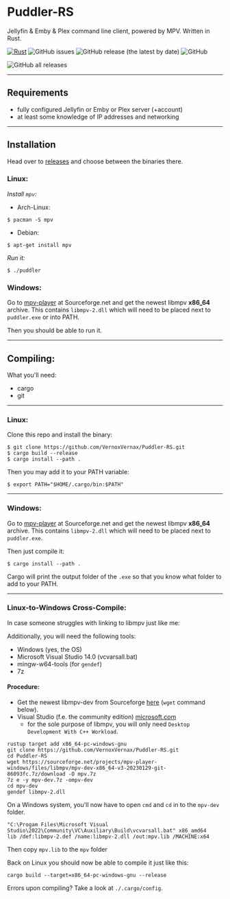 # Puddler-RS

Jellyfin & Emby & Plex command line client, powered by MPV. Written in Rust.

[![Rust](https://github.com/Vernoxvernax/Puddler-RS/actions/workflows/release-builds.yml/badge.svg)](https://github.com/Vernoxvernax/Puddler-RS/actions/workflows/release-builds.yml)
![GitHub issues](https://img.shields.io/github/issues/Vernoxvernax/Puddler-RS)
![GitHub release (the latest by date)](https://img.shields.io/github/v/release/Vernoxvernax/Puddler-RS)
![GitHub](https://img.shields.io/github/license/Vernoxvernax/Puddler-RS)

![GitHub all releases](https://img.shields.io/github/downloads/Vernoxvernax/Puddler-RS/total)

___

## Requirements

* fully configured Jellyfin or Emby or Plex server (+account)
* at least some knowledge of IP addresses and networking

___

## Installation

Head over to [releases](https://github.com/VernoxVernax/Puddler-RS/releases) and choose between the binaries there.

### Linux:

*Install `mpv`:*

+ Arch-Linux:
```
$ pacman -S mpv
```
+ Debian:
```
$ apt-get install mpv
```

*Run it:*
```
$ ./puddler
```

### Windows:

Go to [mpv-player](https://sourceforge.net/projects/mpv-player-windows/files/libmpv/) at Sourceforge.net and get the newest libmpv **x86_64** archive. This contains `libmpv-2.dll` which will need to be placed next to `puddler.exe` or into PATH.

Then you should be able to run it.

___

## Compiling:

What you'll need:

* cargo
* git

___

### Linux:

Clone this repo and install the binary:
```
$ git clone https://github.com/VernoxVernax/Puddler-RS.git
$ cargo build --release
$ cargo install --path .
```
Then you may add it to your PATH variable:
```
$ export PATH="$HOME/.cargo/bin:$PATH"
```

___

### Windows:

Go to [mpv-player](https://sourceforge.net/projects/mpv-player-windows/files/libmpv/) at Sourceforge.net and get the newest libmpv **x86_64** archive. This contains `libmpv-2.dll` which will need to be placed next to `puddler.exe`.

Then just compile it:
```
$ cargo install --path .
```

Cargo will print the output folder of the `.exe` so that you know what folder to add to your PATH.

___

### Linux-to-Windows Cross-Compile:

In case someone struggles with linking to libmpv just like me:

Additionally, you will need the following tools:
+ Windows (yes, the OS)
+ Microsoft Visual Studio 14.0 (vcvarsall.bat)
+ mingw-w64-tools (for `gendef`)
+ 7z

#### **Procedure:**

+ Get the newest libmpv-dev from Sourceforge [here](https://sourceforge.net/projects/mpv-player-windows/files/libmpv/) (`wget` command below).
+ Visual Studio (f.e. the community edition) [microsoft.com](https://visualstudio.microsoft.com/vs/features/cplusplus)
    + for the sole purpose of libmpv, you will only need `Desktop Development With C++ Workload`.


```
rustup target add x86_64-pc-windows-gnu
git clone https://github.com/VernoxVernax/Puddler-RS.git
cd Puddler-RS
wget https://sourceforge.net/projects/mpv-player-windows/files/libmpv/mpv-dev-x86_64-v3-20230129-git-86093fc.7z/download -O mpv.7z
7z e -y mpv-dev.7z -ompv-dev
cd mpv-dev
gendef libmpv-2.dll
```

On a Windows system, you'll now have to open `cmd` and `cd` in to the `mpv-dev` folder.

```
"C:\Progam Files\Microsoft Visual Studio\2022\Community\VC\Auxiliary\Build\vcvarsall.bat" x86_amd64
lib /def:libmpv-2.def /name:libmpv-2.dll /out:mpv.lib /MACHINE:x64
```
Then copy `mpv.lib` to the `mpv` folder


Back on Linux you should now be able to compile it just like this:
```
cargo build --target=x86_64-pc-windows-gnu --release
```

Errors upon compiling? Take a look at `./.cargo/config`.
